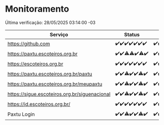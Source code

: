 # Monitoramento

Última verificação: 28/05/2025 03:14:00 -03

|Serviço|Status|Últimas 24h|
|---|---|---|
|https://github.com|<span title="2025-05-21: OK=23">✔️</span><span title="2025-05-22: OK=23">✔️</span><span title="2025-05-23: OK=23">✔️</span><span title="2025-05-24: OK=23">✔️</span><span title="2025-05-25: OK=23">✔️</span><span title="2025-05-26: OK=22">✔️</span><span title="2025-05-27: OK=5">✔️</span>|<span title="27/05/2025 03:14:00 -03 : 200">✔️</span><span title="27/05/2025 04:10:00 -03 : 200">✔️</span><span title="27/05/2025 05:13:00 -03 : 200">✔️</span><span title="27/05/2025 06:10:00 -03 : 200">✔️</span><span title="27/05/2025 07:10:00 -03 : 200">✔️</span><span title="27/05/2025 08:08:00 -03 : 200">✔️</span><span title="27/05/2025 09:18:00 -03 : 200">✔️</span><span title="27/05/2025 10:24:00 -03 : 200">✔️</span><span title="27/05/2025 11:08:00 -03 : 200">✔️</span><span title="27/05/2025 12:10:00 -03 : 200">✔️</span><span title="27/05/2025 13:12:00 -03 : 200">✔️</span><span title="27/05/2025 14:08:00 -03 : 200">✔️</span><span title="27/05/2025 15:12:00 -03 : 200">✔️</span><span title="27/05/2025 16:07:00 -03 : 200">✔️</span><span title="27/05/2025 17:10:00 -03 : 200">✔️</span><span title="27/05/2025 18:09:00 -03 : 200">✔️</span><span title="27/05/2025 19:09:00 -03 : 200">✔️</span><span title="27/05/2025 20:09:00 -03 : 200">✔️</span><span title="27/05/2025 21:47:00 -03 : 200">✔️</span><span title="27/05/2025 23:29:00 -03 : 200">✔️</span><span title="28/05/2025 00:37:00 -03 : 200">✔️</span><span title="28/05/2025 01:14:00 -03 : 200">✔️</span><span title="28/05/2025 02:10:00 -03 : 200">✔️</span><span title="28/05/2025 03:14:00 -03 : 200">✔️</span>|
|https://paxtu.escoteiros.org.br|<span title="2025-05-21: OK=23">✔️</span><span title="2025-05-22: OK=23">✔️</span><span title="2025-05-23: OK=22, Falhas=1">⚠️</span><span title="2025-05-24: OK=22, Falhas=1">⚠️</span><span title="2025-05-25: OK=23">✔️</span><span title="2025-05-26: OK=20, Falhas=2">⚠️</span><span title="2025-05-27: OK=5">✔️</span>|<span title="27/05/2025 03:14:00 -03 : 200">✔️</span><span title="27/05/2025 04:10:00 -03 : 200">✔️</span><span title="27/05/2025 05:13:00 -03 : 200">✔️</span><span title="27/05/2025 06:10:00 -03 : 200">✔️</span><span title="27/05/2025 07:10:00 -03 : 200">✔️</span><span title="27/05/2025 08:08:00 -03 : 200">✔️</span><span title="27/05/2025 09:18:00 -03 : 200">✔️</span><span title="27/05/2025 10:24:00 -03 : 200">✔️</span><span title="27/05/2025 11:08:00 -03 : 200">✔️</span><span title="27/05/2025 12:10:00 -03 : 200">✔️</span><span title="27/05/2025 13:12:00 -03 : 200">✔️</span><span title="27/05/2025 14:08:00 -03 : 200">✔️</span><span title="27/05/2025 15:12:00 -03 : 200">✔️</span><span title="27/05/2025 16:07:00 -03 : 200">✔️</span><span title="27/05/2025 17:10:00 -03 : 200">✔️</span><span title="27/05/2025 18:09:00 -03 : 200">✔️</span><span title="27/05/2025 19:09:00 -03 : 200">✔️</span><span title="27/05/2025 20:09:00 -03 : 200">✔️</span><span title="27/05/2025 21:47:00 -03 : 200">✔️</span><span title="27/05/2025 23:29:00 -03 : 200">✔️</span><span title="28/05/2025 00:37:00 -03 : 200">✔️</span><span title="28/05/2025 01:14:00 -03 : 200">✔️</span><span title="28/05/2025 02:10:00 -03 : 200">✔️</span><span title="28/05/2025 03:14:00 -03 : 200">✔️</span>|
|https://escoteiros.org.br|<span title="2025-05-21: OK=23">✔️</span><span title="2025-05-22: OK=23">✔️</span><span title="2025-05-23: OK=23">✔️</span><span title="2025-05-24: OK=23">✔️</span><span title="2025-05-25: OK=23">✔️</span><span title="2025-05-26: OK=22">✔️</span><span title="2025-05-27: OK=5">✔️</span>|<span title="27/05/2025 03:14:00 -03 : 200">✔️</span><span title="27/05/2025 04:10:00 -03 : 200">✔️</span><span title="27/05/2025 05:13:00 -03 : 200">✔️</span><span title="27/05/2025 06:10:00 -03 : 200">✔️</span><span title="27/05/2025 07:10:00 -03 : 200">✔️</span><span title="27/05/2025 08:08:00 -03 : 200">✔️</span><span title="27/05/2025 09:18:00 -03 : 200">✔️</span><span title="27/05/2025 10:24:00 -03 : 200">✔️</span><span title="27/05/2025 11:08:00 -03 : 200">✔️</span><span title="27/05/2025 12:10:00 -03 : 200">✔️</span><span title="27/05/2025 13:12:00 -03 : 200">✔️</span><span title="27/05/2025 14:08:00 -03 : 200">✔️</span><span title="27/05/2025 15:12:00 -03 : 200">✔️</span><span title="27/05/2025 16:07:00 -03 : 200">✔️</span><span title="27/05/2025 17:10:00 -03 : 200">✔️</span><span title="27/05/2025 18:09:00 -03 : 200">✔️</span><span title="27/05/2025 19:09:00 -03 : 200">✔️</span><span title="27/05/2025 20:09:00 -03 : 200">✔️</span><span title="27/05/2025 21:47:00 -03 : 200">✔️</span><span title="27/05/2025 23:29:00 -03 : 200">✔️</span><span title="28/05/2025 00:37:00 -03 : 200">✔️</span><span title="28/05/2025 01:14:00 -03 : 200">✔️</span><span title="28/05/2025 02:10:00 -03 : 200">✔️</span><span title="28/05/2025 03:14:00 -03 : 200">✔️</span>|
|https://paxtu.escoteiros.org.br/paxtu|<span title="2025-05-21: OK=23">✔️</span><span title="2025-05-22: OK=23">✔️</span><span title="2025-05-23: OK=22, Falhas=1">⚠️</span><span title="2025-05-24: OK=23">✔️</span><span title="2025-05-25: OK=23">✔️</span><span title="2025-05-26: OK=21, Falhas=1">⚠️</span><span title="2025-05-27: OK=5">✔️</span>|<span title="27/05/2025 03:14:00 -03 : 200">✔️</span><span title="27/05/2025 04:10:00 -03 : 200">✔️</span><span title="27/05/2025 05:13:00 -03 : 200">✔️</span><span title="27/05/2025 06:10:00 -03 : 200">✔️</span><span title="27/05/2025 07:10:00 -03 : 200">✔️</span><span title="27/05/2025 08:08:00 -03 : 200">✔️</span><span title="27/05/2025 09:18:00 -03 : 200">✔️</span><span title="27/05/2025 10:24:00 -03 : 200">✔️</span><span title="27/05/2025 11:08:00 -03 : 200">✔️</span><span title="27/05/2025 12:10:00 -03 : 200">✔️</span><span title="27/05/2025 13:12:00 -03 : 200">✔️</span><span title="27/05/2025 14:08:00 -03 : 200">✔️</span><span title="27/05/2025 15:12:00 -03 : 200">✔️</span><span title="27/05/2025 16:07:00 -03 : 200">✔️</span><span title="27/05/2025 17:10:00 -03 : 200">✔️</span><span title="27/05/2025 18:09:00 -03 : 200">✔️</span><span title="27/05/2025 19:09:00 -03 : 200">✔️</span><span title="27/05/2025 20:09:00 -03 : 200">✔️</span><span title="27/05/2025 21:47:00 -03 : 200">✔️</span><span title="27/05/2025 23:29:00 -03 : 200">✔️</span><span title="28/05/2025 00:37:00 -03 : 200">✔️</span><span title="28/05/2025 01:14:00 -03 : 200">✔️</span><span title="28/05/2025 02:10:00 -03 : 200">✔️</span><span title="28/05/2025 03:14:00 -03 : 200">✔️</span>|
|https://paxtu.escoteiros.org.br/meupaxtu|<span title="2025-05-21: OK=23">✔️</span><span title="2025-05-22: OK=23">✔️</span><span title="2025-05-23: OK=22, Falhas=1">⚠️</span><span title="2025-05-24: OK=23">✔️</span><span title="2025-05-25: OK=23">✔️</span><span title="2025-05-26: OK=21, Falhas=1">⚠️</span><span title="2025-05-27: OK=5">✔️</span>|<span title="27/05/2025 03:14:00 -03 : 200">✔️</span><span title="27/05/2025 04:10:00 -03 : 200">✔️</span><span title="27/05/2025 05:13:00 -03 : 200">✔️</span><span title="27/05/2025 06:10:00 -03 : 200">✔️</span><span title="27/05/2025 07:10:00 -03 : 200">✔️</span><span title="27/05/2025 08:08:00 -03 : 200">✔️</span><span title="27/05/2025 09:18:00 -03 : 200">✔️</span><span title="27/05/2025 10:24:00 -03 : 200">✔️</span><span title="27/05/2025 11:08:00 -03 : 200">✔️</span><span title="27/05/2025 12:10:00 -03 : 200">✔️</span><span title="27/05/2025 13:12:00 -03 : 200">✔️</span><span title="27/05/2025 14:08:00 -03 : 200">✔️</span><span title="27/05/2025 15:12:00 -03 : 200">✔️</span><span title="27/05/2025 16:07:00 -03 : 200">✔️</span><span title="27/05/2025 17:10:00 -03 : 200">✔️</span><span title="27/05/2025 18:09:00 -03 : 200">✔️</span><span title="27/05/2025 19:09:00 -03 : 200">✔️</span><span title="27/05/2025 20:09:00 -03 : 200">✔️</span><span title="27/05/2025 21:47:00 -03 : 200">✔️</span><span title="27/05/2025 23:29:00 -03 : 200">✔️</span><span title="28/05/2025 00:37:00 -03 : 200">✔️</span><span title="28/05/2025 01:14:00 -03 : 200">✔️</span><span title="28/05/2025 02:10:00 -03 : 200">✔️</span><span title="28/05/2025 03:14:00 -03 : 200">✔️</span>|
|https://sigue.escoteiros.org.br/siguenacional|<span title="2025-05-21: OK=23">✔️</span><span title="2025-05-22: OK=23">✔️</span><span title="2025-05-23: OK=22, Falhas=1">⚠️</span><span title="2025-05-24: OK=23">✔️</span><span title="2025-05-25: OK=23">✔️</span><span title="2025-05-26: OK=21, Falhas=1">⚠️</span><span title="2025-05-27: OK=5">✔️</span>|<span title="27/05/2025 03:14:00 -03 : 200">✔️</span><span title="27/05/2025 04:10:00 -03 : 200">✔️</span><span title="27/05/2025 05:13:00 -03 : 200">✔️</span><span title="27/05/2025 06:10:00 -03 : 200">✔️</span><span title="27/05/2025 07:10:00 -03 : 200">✔️</span><span title="27/05/2025 08:08:00 -03 : 200">✔️</span><span title="27/05/2025 09:18:00 -03 : 200">✔️</span><span title="27/05/2025 10:24:00 -03 : 200">✔️</span><span title="27/05/2025 11:08:00 -03 : 200">✔️</span><span title="27/05/2025 12:10:00 -03 : 200">✔️</span><span title="27/05/2025 13:12:00 -03 : 200">✔️</span><span title="27/05/2025 14:08:00 -03 : 200">✔️</span><span title="27/05/2025 15:12:00 -03 : 200">✔️</span><span title="27/05/2025 16:07:00 -03 : 200">✔️</span><span title="27/05/2025 17:10:00 -03 : 200">✔️</span><span title="27/05/2025 18:09:00 -03 : 200">✔️</span><span title="27/05/2025 19:09:00 -03 : 200">✔️</span><span title="27/05/2025 20:09:00 -03 : 200">✔️</span><span title="27/05/2025 21:47:00 -03 : 200">✔️</span><span title="27/05/2025 23:29:00 -03 : 200">✔️</span><span title="28/05/2025 00:37:00 -03 : 200">✔️</span><span title="28/05/2025 01:14:00 -03 : 200">✔️</span><span title="28/05/2025 02:10:00 -03 : 200">✔️</span><span title="28/05/2025 03:14:00 -03 : 200">✔️</span>|
|https://id.escoteiros.org.br/|<span title="2025-05-21: OK=23">✔️</span><span title="2025-05-22: OK=23">✔️</span><span title="2025-05-23: OK=23">✔️</span><span title="2025-05-24: OK=23">✔️</span><span title="2025-05-25: OK=23">✔️</span><span title="2025-05-26: OK=22">✔️</span><span title="2025-05-27: OK=5">✔️</span>|<span title="27/05/2025 03:14:00 -03 : 200">✔️</span><span title="27/05/2025 04:10:00 -03 : 200">✔️</span><span title="27/05/2025 05:13:00 -03 : 200">✔️</span><span title="27/05/2025 06:10:00 -03 : 200">✔️</span><span title="27/05/2025 07:10:00 -03 : 200">✔️</span><span title="27/05/2025 08:08:00 -03 : 200">✔️</span><span title="27/05/2025 09:18:00 -03 : 200">✔️</span><span title="27/05/2025 10:24:00 -03 : 200">✔️</span><span title="27/05/2025 11:08:00 -03 : 200">✔️</span><span title="27/05/2025 12:10:00 -03 : 200">✔️</span><span title="27/05/2025 13:12:00 -03 : 200">✔️</span><span title="27/05/2025 14:08:00 -03 : 200">✔️</span><span title="27/05/2025 15:12:00 -03 : 200">✔️</span><span title="27/05/2025 16:07:00 -03 : 200">✔️</span><span title="27/05/2025 17:10:00 -03 : 200">✔️</span><span title="27/05/2025 18:09:00 -03 : 200">✔️</span><span title="27/05/2025 19:09:00 -03 : 200">✔️</span><span title="27/05/2025 20:09:00 -03 : 200">✔️</span><span title="27/05/2025 21:47:00 -03 : 200">✔️</span><span title="27/05/2025 23:29:00 -03 : 200">✔️</span><span title="28/05/2025 00:37:00 -03 : 200">✔️</span><span title="28/05/2025 01:14:00 -03 : 200">✔️</span><span title="28/05/2025 02:10:00 -03 : 200">✔️</span><span title="28/05/2025 03:14:00 -03 : 200">✔️</span>|
|Paxtu Login|<span title="2025-05-21: OK=23">✔️</span><span title="2025-05-22: OK=23">✔️</span><span title="2025-05-23: OK=21, Falhas=2">⚠️</span><span title="2025-05-24: OK=23">✔️</span><span title="2025-05-25: OK=23">✔️</span><span title="2025-05-26: OK=21, Falhas=1">⚠️</span><span title="2025-05-27: OK=5">✔️</span>|<span title="27/05/2025 03:14:00 -03 : 200">✔️</span><span title="27/05/2025 04:10:00 -03 : 200">✔️</span><span title="27/05/2025 05:13:00 -03 : 200">✔️</span><span title="27/05/2025 06:10:00 -03 : 200">✔️</span><span title="27/05/2025 07:10:00 -03 : 200">✔️</span><span title="27/05/2025 08:08:00 -03 : 200">✔️</span><span title="27/05/2025 09:18:00 -03 : 200">✔️</span><span title="27/05/2025 10:24:00 -03 : 200">✔️</span><span title="27/05/2025 11:08:00 -03 : 200">✔️</span><span title="27/05/2025 12:10:00 -03 : 200">✔️</span><span title="27/05/2025 13:12:00 -03 : 200">✔️</span><span title="27/05/2025 14:08:00 -03 : 200">✔️</span><span title="27/05/2025 15:12:00 -03 : 200">✔️</span><span title="27/05/2025 16:07:00 -03 : 200">✔️</span><span title="27/05/2025 17:10:00 -03 : 200">✔️</span><span title="27/05/2025 18:09:00 -03 : 200">✔️</span><span title="27/05/2025 19:09:00 -03 : 200">✔️</span><span title="27/05/2025 20:09:00 -03 : 200">✔️</span><span title="27/05/2025 21:47:00 -03 : 200">✔️</span><span title="27/05/2025 23:29:00 -03 : 200">✔️</span><span title="28/05/2025 00:37:00 -03 : 200">✔️</span><span title="28/05/2025 01:14:00 -03 : 200">✔️</span><span title="28/05/2025 02:10:00 -03 : 200">✔️</span><span title="28/05/2025 03:14:00 -03 : 200">✔️</span>|
